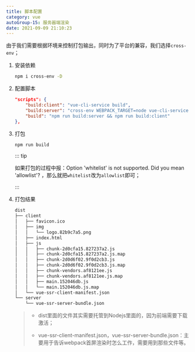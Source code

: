 ```yaml
---
title: 脚本配置
category: vue
autoGroup-15: 服务器端渲染
date: 2021-09-09 21:10:23
---
```

由于我们需要根据环境来控制打包输出，同时为了平台的兼容，我们选择`cross-env`；
1. 安装依赖

   ```bash
   npm i cross-env -D
   ```

2. 配置脚本

   ```json
   "scripts": {
       "build:client": "vue-cli-service build",
       "build:server": "cross-env WEBPACK_TARGET=node vue-cli-service build",
       "build": "npm run build:server && npm run build:client"
   },
   ```

3. 打包

   ```bash
   npm run build
   ```

   ::: tip
   
   如果打包的过程中报：Option 'whitelist' is not supported. Did you mean 'allowlist'? ，那么就把`whitelist`改为`allowlist`即可；
   
   :::
   
4. 打包结果

   ```bash
   dist
   ├── client
   │   ├── favicon.ico
   │   ├── img
   │   │   └── logo.82b9c7a5.png
   │   ├── index.html
   │   ├── js
   │   │   ├── chunk-2d0cfa15.827237a2.js
   │   │   ├── chunk-2d0cfa15.827237a2.js.map
   │   │   ├── chunk-2d0d6f02.9f0d2cb3.js
   │   │   ├── chunk-2d0d6f02.9f0d2cb3.js.map
   │   │   ├── chunk-vendors.af8121ee.js
   │   │   ├── chunk-vendors.af8121ee.js.map
   │   │   ├── main.152046db.js
   │   │   └── main.152046db.js.map
   │   └── vue-ssr-client-manifest.json
   └── server
       └── vue-ssr-server-bundle.json
   ```

   > - dist里面的文件其实需要托管到Nodejs里面的，因为前端需要下载激活；
   >
   > - vue-ssr-client-manifest.json，vue-ssr-server-bundle.json：主要用于告诉webpack首屏渲染时怎么工作，需要用到那些文件等。